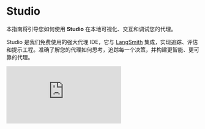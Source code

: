 # Studio

本指南将引导您如何使用 **Studio** 在本地可视化、交互和调试您的代理。

Studio 是我们免费使用的强大代理 IDE，它与 [LangSmith](/langsmith/home) 集成，实现追踪、评估和提示工程。准确了解您的代理如何思考，追踪每一个决策，并构建更智能、更可靠的代理。

<Frame>
  <iframe className="w-full aspect-video rounded-xl" src="https://www.youtube.com/embed/Mi1gSlHwZLM?si=zA47TNuTC5aH0ahd" title="Studio" frameBorder="0" allow="accelerometer; autoplay; clipboard-write; encrypted-media; gyroscope; picture-in-picture" allowFullScreen />
</Frame>

## 先决条件

在开始之前，请确保您具备以下条件：

* 一个 [LangSmith](https://smith.langchain.com/settings) 的 API 密钥（免费注册）

## 设置本地 LangGraph 服务器

### 1. 安装 LangGraph CLI

```shell  theme={null}
# 需要 Python >= 3.11
pip install --upgrade "langgraph-cli[inmem]"
```

### 2. 准备您的代理

我们将使用以下简单代理作为示例：

```python title="agent.py" theme={null}
from langchain.agents import create_agent

def send_email(to: str, subject: str, body: str):
    """发送电子邮件"""
    email = {
        "to": to,
        "subject": subject,
        "body": body
    }
    # ... 电子邮件发送逻辑

    return f"已发送电子邮件至 {to}"

agent = create_agent(
    "openai:gpt-4o",
    tools=[send_email],
    system_prompt="您是一名电子邮件助理。请始终使用 send_email 工具。",
)
```

### 3. 环境变量

在项目根目录下创建一个 `.env` 文件，并填入必要的 API 密钥。我们需要将 `LANGSMITH_API_KEY` 环境变量设置为从 [LangSmith](https://smith.langchain.com/settings) 获取的 API 密钥。

<Warning>
  请务必不要将您的 `.env` 文件提交到 Git 等版本控制系统！
</Warning>

```bash .env theme={null}
LANGSMITH_API_KEY=lsv2...
```

### 4. 创建 LangGraph 配置文件

在应用程序目录中，创建一个配置文件 `langgraph.json`：

```json title="langgraph.json" theme={null}
{
  "dependencies": ["."],
  "graphs": {
    "agent": "./src/agent.py:agent"
  },
  "env": ".env"
}
```

[`create_agent`](https://reference.langchain.com/python/langchain/agents/#langchain.agents.create_agent) 自动返回一个已编译的 LangGraph 图，我们可以将其传递给配置文件中的 `graphs` 键。

<Info>
  有关配置文件中 JSON 对象每个键的详细说明，请参阅 [LangGraph 配置文件参考](/langsmith/cli#configuration-file)。
</Info>

到目前为止，我们的项目结构如下：

```bash  theme={null}
my-app/
├── src
│   └── agent.py
├── .env
└── langgraph.json
```

### 5. 安装依赖

在您的新 LangGraph 应用程序的根目录中，安装依赖：

<CodeGroup>
  ```shell pip theme={null}
  pip install -e .
  ```

  ```shell uv theme={null}
  uv sync
  ```
</CodeGroup>

### 6. 在 Studio 中查看您的代理

启动您的 LangGraph 服务器：

```shell  theme={null}
langgraph dev
```

<Warning>
  Safari 会阻止与 Studio 的 `localhost` 连接。要解决此问题，请使用 `--tunnel` 运行上述命令，通过安全隧道访问 Studio。
</Warning>

您的代理将可以通过 API (`http://127.0.0.1:2024`) 和 Studio UI `https://smith.langchain.com/studio/?baseUrl=http://127.0.0.1:2024` 访问：

<Frame>
    <img src="https://mintcdn.com/langchain-5e9cc07a/TCDks4pdsHdxWmuJ/oss/images/studio_create-agent.png?fit=max&auto=format&n=TCDks4pdsHdxWmuJ&q=85&s=ebd259e9fa24af7d011dfcc568f74be2" alt="Studio UI 中的代理视图" data-og-width="2836" width="2836" data-og-height="1752" height="1752" data-path="oss/images/studio_create-agent.png" data-optimize="true" data-opv="3" srcset="https://mintcdn.com/langchain-5e9cc07a/TCDks4pdsHdxWmuJ/oss/images/studio_create-agent.png?w=280&fit=max&auto=format&n=TCDks4pdsHdxWmuJ&q=85&s=cf9c05bdd08661d4d546c540c7a28cbe 280w, https://mintcdn.com/langchain-5e9cc07a/TCDks4pdsHdxWmuJ/oss/images/studio_create-agent.png?w=560&fit=max&auto=format&n=TCDks4pdsHdxWmuJ&q=85&s=484b2fd56957d048bd89280ce97065a0 560w, https://mintcdn.com/langchain-5e9cc07a/TCDks4pdsHdxWmuJ/oss/images/studio_create-agent.png?w=840&fit=max&auto=format&n=TCDks4pdsHdxWmuJ&q=85&s=92991302ac24604022ab82ac22729f68 840w, https://mintcdn.com/langchain-5e9cc07a/TCDks4pdsHdxWmuJ/oss/images/studio_create-agent.png?w=1100&fit=max&auto=format&n=TCDks4pdsHdxWmuJ&q=85&s=ed366abe8dabc42a9d7c300a591e1614 1100w, https://mintcdn.com/langchain-5e9cc07a/TCDks4pdsHdxWmuJ/oss/images/studio_create-agent.png?w=1650&fit=max&auto=format&n=TCDks4pdsHdxWmuJ&q=85&s=d5865d3c4b0d26e9d72e50d474547a63 1650w, https://mintcdn.com/langchain-5e9cc07a/TCDks4pdsHdxWmuJ/oss/images/studio_create-agent.png?w=2500&fit=max&auto=format&n=TCDks4pdsHdxWmuJ&q=85&s=6b254add2df9cc3c10ac0c2bcb3a589c 2500w" />
</Frame>

Studio 使您代理的每一步都易于观察。重播任何输入并检查确切的提示、工具参数、返回值以及令牌/延迟指标。如果工具抛出异常，Studio 会记录异常及其周围状态，使您可以减少调试时间。

保持开发服务器运行，编辑提示或工具签名，并观察 Studio 的热重载。从任何步骤重新运行对话线程以验证行为更改。有关更多详细信息，请参阅[管理线程](/langsmith/use-studio#edit-thread-history)。

随着您的代理增长，同一视图可以从单工具演示扩展到多节点图，保持决策的可读性和可重现性。

<Tip>
  如需深入了解 Studio，请查看[概述页面](/langsmith/studio)。
</Tip>

***

<Callout icon="pen-to-square" iconType="regular">
  [在 GitHub 上编辑此页面的源代码。](https://github.com/langchain-ai/docs/edit/main/src/oss/langgraph/studio.mdx)
</Callout>

<Tip icon="terminal" iconType="regular">
  [通过 MCP 以编程方式连接这些文档](/use-these-docs)到 Claude、VSCode 等以获得实时答案。
</Tip>